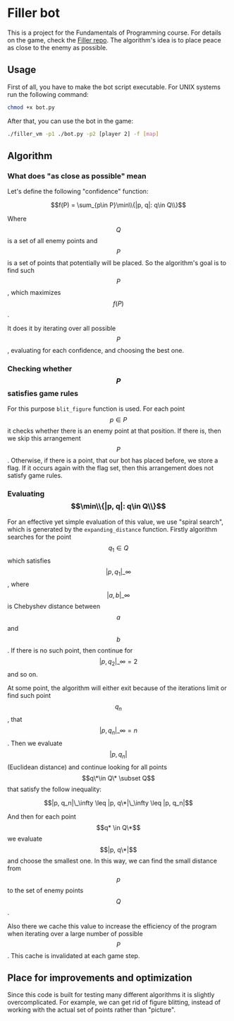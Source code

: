 # Filler bot
This is a project for the Fundamentals of Programming course. For details on the game, check the [Filler repo](https://github.com/vomnes/Filler). The algorithm's idea is to place peace as close to the enemy as possible.

## Usage
First of all, you have to make the bot script executable. For UNIX systems run the following command:
```bash
chmod +x bot.py
```
After that, you can use the bot in the game:
```bash
./filler_vm -p1 ./bot.py -p2 [player 2] -f [map]
```

## Algorithm
### What does "as close as possible" mean
Let's define the following "confidence" function:

$$f(P) = \sum_{p\in P}\min\\{|p, q|: q\in Q\\}$$

Where $$Q$$ is a set of all enemy points and $$P$$ is a set of points that potentially will be placed. So the algorithm's goal is to find such $$P$$, which maximizes $$f(P)$$.

It does it by iterating over all possible $$P$$, evaluating for each confidence, and choosing the best one.

### Checking whether $$P$$ satisfies game rules
For this purpose `blit_figure` function is used. For each point $$p\in P$$ it checks whether there is an enemy point at that position. If there is, then we skip this arrangement $$P$$. Otherwise, if there is a point, that our bot has placed before, we store a flag. If it occurs again with the flag set, then this arrangement does not satisfy game rules.

### Evaluating $$\min\\{|p, q|: q\in Q\\}$$
For an effective yet simple evaluation of this value, we use "spiral search", which is generated by the `expanding_distance` function. Firstly algorithm searches for the point $$q_1\in Q$$ which satisfies $$|p, q_1|\_\infty$$, where $$|a, b|\_\infty$$ is Chebyshev distance between $$a$$ and $$b$$. If there is no such point, then continue for $$|p, q_2|\_\infty = 2$$ and so on.

At some point, the algorithm will either exit because of the iterations limit or find such point $$q_n$$, that $$|p, q_n|\_\infty = n$$. Then we evaluate $$|p, q_n|$$ (Euclidean distance) and continue looking for all points $$q\*\in Q\* \subset Q$$ that satisfy the follow inequality:

$$|p, q_n|\_\infty \leq |p, q\*|\_\infty \leq |p, q_n|$$

And then for each point $$q* \in Q\*$$ we evaluate $$|p, q\*|$$ and choose the smallest one. In this way, we can find the small distance from $$p$$ to the set of enemy points $$Q$$.

Also there we cache this value to increase the efficiency of the program when iterating over a large number of possible $$P$$. This cache is invalidated at each game step.

## Place for improvements and optimization
Since this code is built for testing many different algorithms it is slightly overcomplicated. For example, we can get rid of figure blitting, instead of working with the actual set of points rather than "picture".
